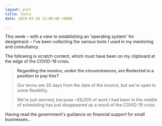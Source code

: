 ```yaml
---
layout: post
title: Tools
date: 2020-03-20 13:00:00 +0000

---
```

This week – with a view to establishing an 'operating system' for designtrack – I've been collecting the various tools I used in my mentoring and consultancy.

The following is scratch content, which must have been on my clipboard at the edge of the COVID-19 crisis.

> **Regarding the invoice, under the circumstances, are Redacted in a position to pay this?**
>
> Our terms are 30 days from the date of the invoice, but we're open to some flexibility.
>
> We're just worried, because \~£6,000 of work I had been in the middle of scheduling has just disappeared as a result of the COVID-19 crisis.

Having read the government's guidance on financial support for small businesses…